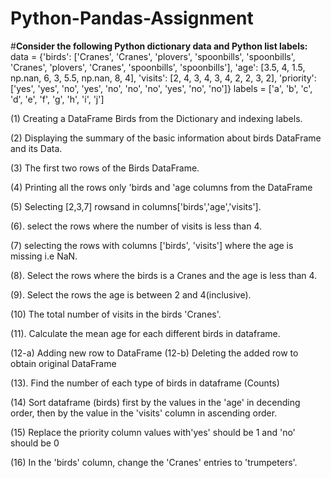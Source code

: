 # Python-Pandas-Assignment

#**Consider the following Python dictionary data and Python list 
labels:**
data = {'birds': ['Cranes', 'Cranes', 'plovers', 'spoonbills', 
'spoonbills', 'Cranes', 'plovers', 'Cranes', 'spoonbills', 
'spoonbills'],
 'age': [3.5, 4, 1.5, np.nan, 6, 3, 5.5, np.nan, 8, 4],
 'visits': [2, 4, 3, 4, 3, 4, 2, 2, 3, 2],
 'priority': ['yes', 'yes', 'no', 'yes', 'no', 'no', 'no', 
'yes', 'no', 'no']}
labels = ['a', 'b', 'c', 'd', 'e', 'f', 'g', 'h', 'i', 'j']


(1) Creating a DataFrame Birds from the Dictionary and indexing 
labels.

(2) Displaying the summary of the basic information about birds 
DataFrame and its Data.

(3) The first two rows of the Birds DataFrame.

(4) Printing all the rows only 'birds and 'age columns from the 
DataFrame

(5) Selecting [2,3,7] rowsand in columns['birds','age','visits'].

(6). select the rows where the number of visits is less than 4.

(7) selecting the rows with columns ['birds', 'visits'] where the 
age is missing i.e NaN.

 (8). Select the rows where the birds is a Cranes and the age is less
than 4.

(9). Select the rows the age is between 2 and 4(inclusive).

(10) The total number of visits in the birds 'Cranes'.

(11). Calculate the mean age for each different birds in 
dataframe.

(12-a) Adding new row to DataFrame
(12-b) Deleting the added row to obtain original DataFrame

(13). Find the number of each type of birds in dataframe (Counts)

(14) Sort dataframe (birds) first by the values in the 'age' in 
decending order, then by the value in the 'visits' column 
in ascending order.

(15) Replace the priority column values with'yes' should be 1 and 
'no' should be 0

(16) In the 'birds' column, change the 'Cranes' entries to 
'trumpeters'.

